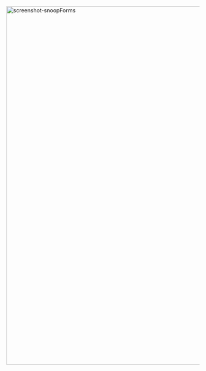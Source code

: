 <img width="937" alt="screenshot-snoopForms" src="https://user-images.githubusercontent.com/675065/172094334-b5ca09d0-2058-42e3-9b05-75c79c098d06.svg">
